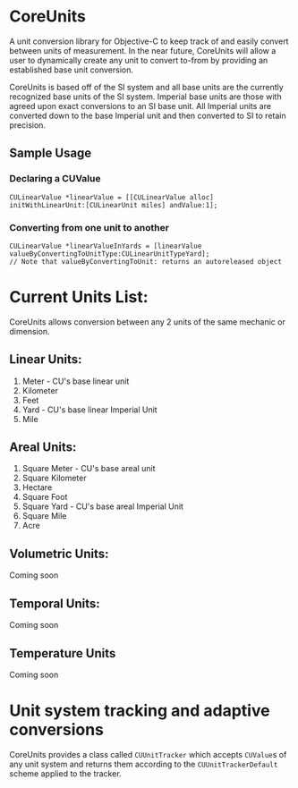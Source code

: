 CoreUnits
=========

A unit conversion library for Objective-C to keep track of and easily convert between units of measurement. In the near future, CoreUnits will allow a user to dynamically create any unit to convert to-from by providing an established base unit conversion. 

CoreUnits is based off of the SI system and all base units are the currently recognized base units of the SI system. Imperial base units are those with agreed upon exact conversions to an SI base unit. All Imperial units are converted down to the base Imperial unit and then converted to SI to retain precision.

## Sample Usage

### Declaring a CUValue
```
CULinearValue *linearValue = [[CULinearValue alloc] initWithLinearUnit:[CULinearUnit miles] andValue:1];
```
### Converting from one unit to another

```
CULinearValue *linearValueInYards = [linearValue valueByConvertingToUnitType:CULinearUnitTypeYard];
// Note that valueByConvertingToUnit: returns an autoreleased object
```

# Current Units List:
CoreUnits allows conversion between any 2 units of the same mechanic or dimension.


## Linear Units:
1. Meter - CU's base linear unit
2. Kilometer
3. Feet
4. Yard - CU's base linear Imperial Unit
5. Mile

## Areal Units:
1. Square Meter - CU's base areal unit
2. Square Kilometer
3. Hectare
4. Square Foot
5. Square Yard - CU's base areal Imperial Unit
6. Square Mile
7. Acre

## Volumetric Units:
Coming soon

## Temporal Units:
Coming soon

## Temperature Units
Coming soon

# Unit system tracking and adaptive conversions
CoreUnits provides a class called ```CUUnitTracker``` which accepts ```CUValue```s of any unit system and returns them according to the ```CUUnitTrackerDefault``` scheme applied to the tracker.